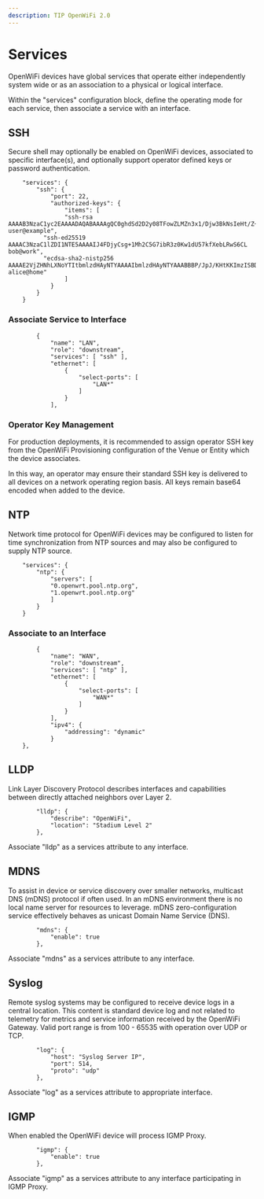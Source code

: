 ```yaml
---
description: TIP OpenWiFi 2.0
---
```


# Services

OpenWiFi devices have global services that operate either independently system wide or as an association to a physical or logical interface.

Within the "services" configuration block, define the operating mode for each service, then associate a service with an interface.

## SSH

Secure shell may optionally be enabled on OpenWiFi devices, associated to specific interface(s), and optionally support operator defined keys or password authentication.

```
    "services": {
        "ssh": {
            "port": 22,
            "authorized-keys": {
                "items": [
                "ssh-rsa AAAAB3NzaC1yc2EAAAADAQABAAAAgQC0ghdSd2D2y08TFowZLMZn3x1/Djw3BkNsIeHt/Z+RaXwvfV1NQAnNdaOngMT/3uf5jZtYxhpl+dbZtRhoUPRvKflKBeFHYBqjZVzD3r4ns2Ofm2UpHlbdOpMuy9oeTSCeF0IKZZ6szpkvSirQogeP2fe9KRkzQpiza6YxxaJlWw== user@example",
          "ssh-ed25519 AAAAC3NzaC1lZDI1NTE5AAAAIJ4FDjyCsg+1Mh2C5G7ibR3z0Kw1dU57kfXebLRwS6CL bob@work",
          "ecdsa-sha2-nistp256 AAAAE2VjZHNhLXNoYTItbmlzdHAyNTYAAAAIbmlzdHAyNTYAAABBBP/JpJ/KHtKKImzISBDwLO0/EwytIr4pGZQXcP6GCSHchLMyfjf147KNlF9gC+3FibzqKH02EiQspVhRgfuK6y0= alice@home"
                ]
            }
        }
    }
```

### Associate Service to Interface

```
        {
            "name": "LAN",
            "role": "downstream",
            "services": [ "ssh" ],
            "ethernet": [
                {
                    "select-ports": [
                        "LAN*"
                    ]
                }
            ],
```

### Operator Key Management

For production deployments, it is recommended to assign operator SSH key from the OpenWiFi Provisioning configuration of the Venue or Entity which the device associates.&#x20;

In this way, an operator may ensure their standard SSH key is delivered to all devices on a network operating region basis. All keys remain base64 encoded when added to the device.&#x20;

## NTP

Network time protocol for OpenWiFi devices may be configured to listen for time synchronization from NTP sources and may also be configured to supply NTP source.

```
    "services": {
        "ntp": {
            "servers": [
            "0.openwrt.pool.ntp.org",
            "1.openwrt.pool.ntp.org"
            ]
        }
    }
```

### Associate to an Interface

```
        {
            "name": "WAN",
            "role": "downstream",
            "services": [ "ntp" ],
            "ethernet": [
                {
                    "select-ports": [
                        "WAN*"
                    ]
                }
            ],
            "ipv4": {
                "addressing": "dynamic"
            }
    },
```

## LLDP

Link Layer Discovery Protocol describes interfaces and capabilities between directly attached neighbors over Layer 2.

```
        "lldp": {
            "describe": "OpenWiFi",
            "location": "Stadium Level 2"
        },
```

Associate "lldp" as a services attribute to any interface.

## MDNS

To assist in device or service discovery over smaller networks, multicast DNS (mDNS) protocol if often used. In an mDNS environment there is no local name server for resources to leverage. mDNS zero-configuration service effectively behaves as unicast Domain Name Service (DNS).

```
        "mdns": {
            "enable": true
        },
```

Associate "mdns" as a services attribute to any interface.

## Syslog

Remote syslog systems may be configured to receive device logs in a central location. This content is standard device log and not related to telemetry for metrics and service information received by the OpenWiFi Gateway. Valid port range is from 100 - 65535 with operation over UDP or TCP.

```
        "log": {
            "host": "Syslog Server IP",
            "port": 514,
            "proto": "udp"
        },
```

Associate "log" as a services attribute to appropriate interface.

## IGMP

When enabled the OpenWiFi device will process IGMP Proxy.

```
        "igmp": {
            "enable": true
        },
```

Associate "igmp" as a services attribute to any interface participating in IGMP Proxy.

